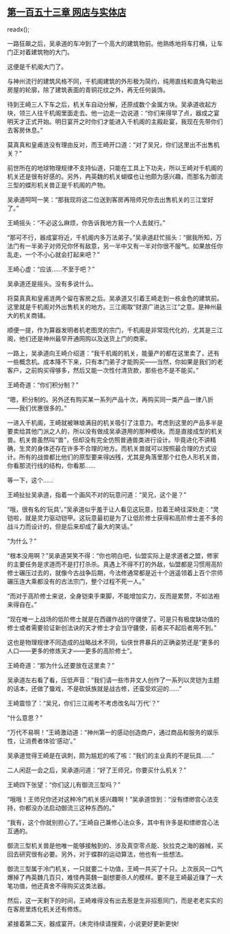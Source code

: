 ## [第一百五十三章 网店与实体店](https://www.xxbiquge.com/11_11207/8915523.html)
readx();

  一路狂飙之后，吴承道的车冲到了一个高大的建筑物前。他熟练地将车打横，让车门正对着建筑物的大门。

  这便是千机阁大门了。

  与神州流行的建筑风格不同，千机阁建筑的外形极为简约，纯用直线和直角勾勒出房屋的轮廓，除了建筑表面的青铜花纹之外，再无任何装饰。

  待到王崎三人下车之后，机关车自动分解，还原成数个金属方块。吴承道收起方块，领三人往千机阁里面走去。他一边走一边说道：“你们来得早了点，器成之宴明天才正式开始。明日宴开之时你们才能进入千机阁的主殿赴宴，我现在先带你们去客房休息。”

  莫真真和皇甫涟没有理由反对，而王崎开口道：“对了吴兄，你们这里出不出售机关？”

  前世所在的地球物理规律不支持仙道，只能在工具上下功夫，所以王崎对千机阁的机关还是很有好感的。另外，冉英魏的机关蝴蝶也让他颇为感兴趣，而那名为御流三型的蝶形机关兽正是千机阁的产物。

  吴承道呵呵一笑：“那我现将这二位送到客房再陪师兄你去出售机关的三江堂好了。”

  王崎摇头：“不必这么麻烦，你告诉我地方我一个人去就行。”

  “那可不行，器成宴将近，千机阁内多万法弟子。”吴承道赶忙摇头：“据我所知，万法门有一半弟子对师兄你怀有敌意，另一半中又有一半对你很不服气。如果放任你乱走，一个不小心就会打起来吧？”

  王崎心虚：“应该……不至于吧？”

  吴承道还是摇头。没有多说什么。

  将莫真真和皇甫涟两个留在客房之后。吴承道又引着王崎走到一栋金色的建筑前。这里就是千机阁对外出售机关的地方。三江阁取“财源广进达三江”之意。是神州最大的机关商铺。

  顺便一提，作为算器发明者机老图灵的宗门，千机阁是非常现代化的，尤其是三江阁，他们还是神州最早开通网购以及送货上门的商家。

  一路上，吴承道向王崎介绍道：“我千机阁的机关，能量产的都在这里卖了，还有一些概念机。成本降不下来，只有本门弟子才能购买——当然，你如果是我们的老客户，之前购买得够多，然后又能一次性付清货款，那些也不是不能买。”

  王崎奇道：“你们积分制？”

  “嗯，积分制的。另外还有购买某一系列产品十次，再购买同一类产品一律八折——我们优惠很多的。”

  一进入千机阁，王崎就被琳琅满目的机关吸引了注意力。考虑到这里的产品多半是要卖给其他门派之人的，所以没有做成吴承道用的那种模块。而是直接成型的机关兽。机关兽虽然叫“兽”，但却没有完全仿照普通兽类进行设计。毕竟进化不讲精确，生灵的身体还存在许多不合理的地方。而机关兽就可以按照最合理的方式设计。所有的战兽都比他们的原型要来得凶残，尤其是角落里那个红色人形机关兽，你看那流行线的结构，你看那……

  等一下，这个……

  王崎扯扯吴承道，指着一个画风不对的玩意问道：“吴兄，这个是？”

  “哦，很有名的‘玩具’。”吴承道似乎羞于让人看见这玩意，拉着王崎往深处走：“灵铠啦，就是灵力驱动铠甲。这玩意最初是为了让低阶修士获得和高阶修士差不多的战斗力而设计的，但是后来却成了最大的笑话。”

  “为什么？”

  “根本没用啊？”吴承道哭笑不得：“你也明白吧，仙盟实际上是求道者之盟，修家的主要任务是求道而不是打打杀杀。真遇上不得不打的外敌，仙盟都是习惯用高阶修士碾压过去的，就像今古战争后期，今法修通常都是近十个逍遥领着上百个宗师碾压连大乘都没有的古法宗门，整个过程不死一人。”

  “而对于高阶修士来说，全身铠束手束脚，不能增加实力，反而是累赘，不如法袍来得自在。”

  “现在唯一上战场的低阶修士就是在西疆作战的守疆使了。可是只有极度缺功值的修士或者需要验证新创法诀的天才修士才会当守疆使，前者买不起后者用不到。”

  这也是物理规律不同造成的战略战术不同，仙侠世界暴兵的正确姿势还是“更多的人口——更多的修炼天才——更多的高阶修士”。

  王崎奇道：“那为什么还要放在这里卖？”

  吴承道左右看了看，压低声音：“我们请一些市井文人创作了一系列以灵铠为主题的话本，还做了蜃戏，不是砍妖族就是战古修，还蛮受欢迎的……”

  王崎震惊了：“吴兄，你们三江阁考不考虑改名叫‘万代’？”

  “什么意思？”

  “万代不易啊！”王崎激动道：“神州第一的感动创造商户，通过商品和服务的娱乐性，让消费者体验‘感动’。”

  吴承道觉得王崎是在讽刺，颇为尴尬的咳了咳：“我们的主业真的不是玩具……”

  二人闲逛一会之后，吴承道问道：“好了王师兄，你要买什么机关？”

  王崎四下张望：“你们这儿有御流三型吗？”

  “哦哦！王师兄你还对这种冷门机关感兴趣啊！”吴承道惊到：“没有缥缈宫心法支持，你都没办法启动御流三这种东西的。”

  “我有，这个你就别担心了。”王崎自己兼修心法众多，其中有许多是和缥缈宫心法互通的。

  御流三型机关兽是他唯一能够接触到的、涉及真空零点能、狄拉克之海的器械，买回去研究很有必要。另外，对于蝶群的运动算法，他也有一些想法。

  御流三型属于冷门机关，一只就要二十功值，王崎一共买了十只。上次辰风一口气爆掉了冉英魏几百只，难怪冉英魏一副想要杀人的模样。要不是王崎最近赚了一大笔功值，他还真舍不得购买这类法器。

  然后，这一天剩下的时间，王崎难得没有出去惹是生非招惹同门，而是老老实实的在客房里炼化机关还有修炼。

  紧接着第二天，器成宴开。(未完待续请搜索，小说更好更新更快!
